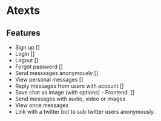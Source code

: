 # Atexts

## Features
* Sign up []
* Login []
* Logout []
* Forgot password []
* Send messsages anonymously []
* View personal messages []
* Reply messages from users with account []
* Save chat as image (with options) - Frontend. []
* Send messages with audio, video or images
* View once messages
* Link with a twitter bot to sub twitter users anonymously.
